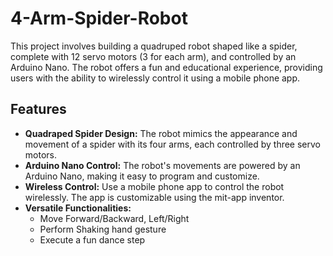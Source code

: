 # 4-Arm-Spider-Robot
This project involves building a quadruped robot shaped like a spider, complete with 12 servo motors (3 for each arm), and controlled by an Arduino Nano. The robot offers a fun and educational experience, providing users with the ability to wirelessly control it using a mobile phone app.

## Features
* **Quadraped Spider Design:** The robot mimics the appearance and movement of a spider with its four arms, each controlled by three servo motors.
* **Arduino Nano Control:** The robot's movements are powered by an Arduino Nano, making it easy to program and customize.
* **Wireless Control:** Use a mobile phone app to control the robot wirelessly. The app is customizable using the mit-app inventor.
* **Versatile Functionalities:**
  * Move Forward/Backward, Left/Right
  * Perform Shaking hand gesture
  * Execute a fun dance step
